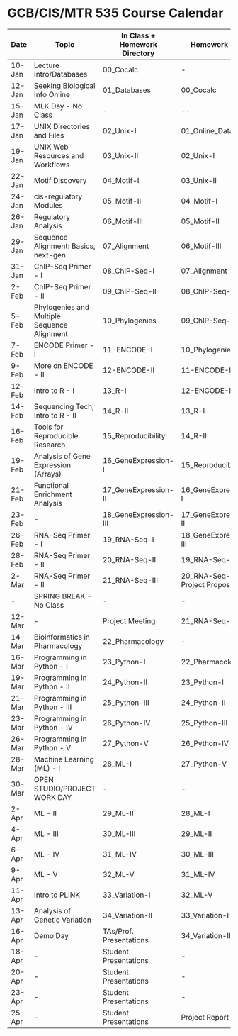 # GCB/CIS/MTR 535 Course Calendar

| Date   	| Topic                                       	| In Class + Homework Directory    	| Homework Due          	|
|--------	|---------------------------------------------	|----------------------------------	|-----------------------	|
| 10-Jan 	| Lecture Intro/Databases                     	| 00_Cocalc                     	| -                     	|
| 12-Jan 	| Seeking Biological Info Online              	| 01_Databases                     	| 00_Cocalc             	|
| 15-Jan 	| MLK Day - No Class                          	| -                                	| --                    	|
| 17-Jan 	| UNIX Directories and Files                  	| 02_Unix-I                        	| 01_Online_Databases   	|
| 19-Jan 	| UNIX Web Resources and Workflows            	| 03_Unix-II                       	| 02_Unix-I             	|
| 22-Jan 	| Motif Discovery                             	| 04_Motif-I                       	| 03_Unix-II            	|
| 24-Jan 	| cis-regulatory Modules                      	| 05_Motif-II                      	| 04_Motif-I            	|
| 26-Jan 	| Regulatory Analysis                         	| 06_Motif-III                     	| 05_Motif-II           	|
| 29-Jan 	| Sequence Alignment: Basics, next-gen        	| 07_Alignment                     	| 06_Motif-III          	|
| 31-Jan  	| ChIP-Seq Primer - I                         	| 08_ChIP-Seq-I                    	| 07_Alignment          	|
| 2-Feb  	| ChIP-Seq Primer - II                        	| 09_ChIP-Seq-II                   	| 08_ChIP-Seq-I         	|
| 5-Feb  	| Phylogenies and Multiple Sequence Alignment 	| 10_Phylogenies                   	| 09_ChIP-Seq-II        	|
| 7-Feb  	| ENCODE Primer - I                           	| 11-ENCODE-I                      	| 10_Phylogenies        	|
| 9-Feb 	| More on ENCODE - II                         	| 12-ENCODE-II                     	| 11-ENCODE-I           	|
| 12-Feb 	| Intro to R - I                              	| 13_R-I                           	| 12-ENCODE-II          	|
| 14-Feb 	| Sequencing Tech; Intro to R - II            	| 14_R-II                          	| 13_R-I                	|
| 16-Feb 	| Tools for Reproducible Research             	| 15_Reproducibility               	| 14_R-II               	|
| 19-Feb 	| Analysis of Gene Expression (Arrays)        	| 16_GeneExpression-I              	| 15_Reproducibility    	|
| 21-Feb 	| Functional Enrichment Analysis              	| 17_GeneExpression-II             	| 16_GeneExpression-I   	|
| 23-Feb 	| -                                           	| 18_GeneExpression-III            	| 17_GeneExpression-II  	|
| 26-Feb 	| RNA-Seq Primer - I                          	| 19_RNA-Seq-I                     	| 18_GeneExpression-III 	|
| 28-Feb  	| RNA-Seq Primer - II                         	| 20_RNA-Seq-II                    	| 19_RNA-Seq-I          	|
| 2-Mar  	| RNA-Seq Primer - II                         	| 21_RNA-Seq-III                   	| 20_RNA-Seq-II; Project Proposal         	|
| -      	| SPRING BREAK - No Class                     	| -                                	| -                     	|
| 12-Mar 	| -                                           	| Project Meeting                  	| 21_RNA-Seq-III        	|
| 14-Mar 	| Bioinformatics in Pharmacology              	| 22_Pharmacology                  	| -                      	|
| 16-Mar 	| Programming in Python - I                   	| 23_Python-I                      	| 22_Pharmacology       	|
| 19-Mar 	| Programming in Python - II                  	| 24_Python-II                     	| 23_Python-I           	|
| 21-Mar 	| Programming in Python - III                 	| 25_Python-III                    	| 24_Python-II          	|
| 23-Mar 	| Programming in Python - IV                  	| 26_Python-IV                     	| 25_Python-III         	|
| 26-Mar 	| Programming in Python - V                   	| 27_Python-V                      	| 26_Python-IV          	|
| 28-Mar 	| Machine Learning (ML) - I                   	| 28_ML-I                          	| 27_Python-V           	|
| 30-Mar 	| OPEN STUDIO/PROJECT WORK DAY                	| -                                	| -                       	|
| 2-Apr  	| ML - II                                     	| 29_ML-II                         	| 28_ML-I                  	|
| 4-Apr  	| ML - III                                  	| 30_ML-III                        	| 29_ML-II                 	|
| 6-Apr  	| ML - IV                                    	| 31_ML-IV                         	| 30_ML-III              	|
| 9-Apr 	| ML - V                                     	| 32_ML-V                          	| 31_ML-IV               	|
| 11-Apr 	| Intro to PLINK                               	| 33_Variation-I                   	| 32_ML-V                	|
| 13-Apr 	| Analysis of Genetic Variation               	| 34_Variation-II                  	| 33_Variation-I        	|
| 16-Apr 	| Demo Day                                     	| TAs/Prof. Presentations          	| 34_Variation-II       	|
| 18-Apr 	| -                                           	| Student Presentations            	| -                     	|
| 20-Apr 	| -                                           	| Student Presentations            	| -                     	|
| 23-Apr 	| -                                           	| Student Presentations            	| -                     	|
| 25-Apr 	| -                                           	| Student Presentations            	| Project Report Due    	|
